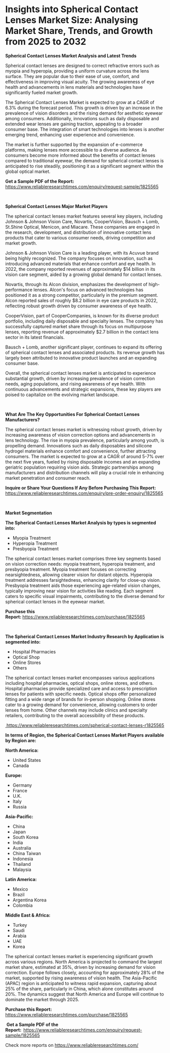 <p><h1>Insights into Spherical Contact Lenses Market Size: Analysing Market Share, Trends, and Growth from 2025 to 2032</h1></p><p><strong>Spherical Contact Lenses Market Analysis and Latest Trends</strong></p>
<p><p>Spherical contact lenses are designed to correct refractive errors such as myopia and hyperopia, providing a uniform curvature across the lens surface. They are popular due to their ease of use, comfort, and effectiveness in improving visual acuity. The growing awareness of eye health and advancements in lens materials and technologies have significantly fueled market growth.</p><p>The Spherical Contact Lenses Market is expected to grow at a CAGR of 6.3% during the forecast period. This growth is driven by an increase in the prevalence of vision disorders and the rising demand for aesthetic eyewear among consumers. Additionally, innovations such as daily disposable and extended wear lenses are gaining traction, appealing to a broader consumer base. The integration of smart technologies into lenses is another emerging trend, enhancing user experience and convenience.</p><p>The market is further supported by the expansion of e-commerce platforms, making lenses more accessible to a diverse audience. As consumers become more informed about the benefits of contact lenses compared to traditional eyewear, the demand for spherical contact lenses is anticipated to rise steadily, positioning it as a significant segment within the global optical market.</p></p>
<p><strong>Get a Sample PDF of the Report:&nbsp;</strong> <a href="https://www.reliableresearchtimes.com/enquiry/request-sample/1825565?utm_campaign=3007&utm_medium=2&utm_source=Github&utm_content=ia&utm_term=04042025&utm_id=spherical-contact-lenses">https://www.reliableresearchtimes.com/enquiry/request-sample/1825565</a></p>
<p>&nbsp;</p>
<p><strong>Spherical Contact Lenses Major Market Players</strong></p>
<p><p>The spherical contact lenses market features several key players, including Johnson & Johnson Vision Care, Novartis, CooperVision, Bausch + Lomb, St.Shine Optical, Menicon, and Miacare. These companies are engaged in the research, development, and distribution of innovative contact lens products that cater to various consumer needs, driving competition and market growth.</p><p>Johnson & Johnson Vision Care is a leading player, with its Acuvue brand being highly recognized. The company focuses on innovation, such as introducing advanced materials that enhance comfort and eye health. In 2022, the company reported revenues of approximately $14 billion in its vision care segment, aided by a growing global demand for contact lenses.</p><p>Novartis, through its Alcon division, emphasizes the development of high-performance lenses. Alcon's focus on advanced technologies has positioned it as a strong competitor, particularly in the premium segment. Alcon reported sales of roughly $8.2 billion in eye care products in 2022, reflecting robust growth driven by consumer awareness of eye health.</p><p>CooperVision, part of CooperCompanies, is known for its diverse product portfolio, including daily disposable and specialty lenses. The company has successfully captured market share through its focus on multipurpose lenses, reporting revenue of approximately $2.7 billion in the contact lens sector in its latest financials.</p><p>Bausch + Lomb, another significant player, continues to expand its offering of spherical contact lenses and associated products. Its revenue growth has largely been attributed to innovative product launches and an expanding consumer base. </p><p>Overall, the spherical contact lenses market is anticipated to experience substantial growth, driven by increasing prevalence of vision correction needs, aging populations, and rising awareness of eye health. With continuous advancements and strategic expansions, these key players are poised to capitalize on the evolving market landscape.</p></p>
<p>&nbsp;</p>
<p><strong>What Are The Key Opportunities For Spherical Contact Lenses Manufacturers?</strong></p>
<p><p>The spherical contact lenses market is witnessing robust growth, driven by increasing awareness of vision correction options and advancements in lens technology. The rise in myopia prevalence, particularly among youth, is propelling demand. Innovations such as daily disposables and silicone hydrogel materials enhance comfort and convenience, further attracting consumers. The market is expected to grow at a CAGR of around 5-7% over the next five years, fueled by rising disposable incomes and an expanding geriatric population requiring vision aids. Strategic partnerships among manufacturers and distribution channels will play a crucial role in enhancing market penetration and consumer reach.</p></p>
<p><strong>Inquire or Share Your Questions If Any Before Purchasing This Report:</strong> <a href="https://www.reliableresearchtimes.com/enquiry/pre-order-enquiry/1825565?utm_campaign=3007&utm_medium=2&utm_source=Github&utm_content=ia&utm_term=04042025&utm_id=spherical-contact-lenses">https://www.reliableresearchtimes.com/enquiry/pre-order-enquiry/1825565</a></p>
<p>&nbsp;</p>
<p><strong>Market Segmentation</strong></p>
<p><strong>The Spherical Contact Lenses Market Analysis by types is segmented into:</strong></p>
<p><ul><li>Myopia Treatment</li><li>Hyperopia Treatment</li><li>Presbyopia Treatment</li></ul></p>
<p><p>The spherical contact lenses market comprises three key segments based on vision correction needs: myopia treatment, hyperopia treatment, and presbyopia treatment. Myopia treatment focuses on correcting nearsightedness, allowing clearer vision for distant objects. Hyperopia treatment addresses farsightedness, enhancing clarity for close-up vision. Presbyopia treatment aids those experiencing age-related vision changes, typically improving near vision for activities like reading. Each segment caters to specific visual impairments, contributing to the diverse demand for spherical contact lenses in the eyewear market.</p></p>
<p><strong>Purchase this Report:&nbsp;</strong><a href="https://www.reliableresearchtimes.com/purchase/1825565?utm_campaign=3007&utm_medium=2&utm_source=Github&utm_content=ia&utm_term=04042025&utm_id=spherical-contact-lenses">https://www.reliableresearchtimes.com/purchase/1825565</a></p>
<p>&nbsp;</p>
<p><strong>The Spherical Contact Lenses Market Industry Research by Application is segmented into:</strong></p>
<p><ul><li>Hospital Pharmacies</li><li>Optical Shop</li><li>Online Stores</li><li>Others</li></ul></p>
<p><p>The spherical contact lenses market encompasses various applications including hospital pharmacies, optical shops, online stores, and others. Hospital pharmacies provide specialized care and access to prescription lenses for patients with specific needs. Optical shops offer personalized fitting and a wide range of brands for in-person shopping. Online stores cater to a growing demand for convenience, allowing customers to order lenses from home. Other channels may include clinics and specialty retailers, contributing to the overall accessibility of these products.</p></p>
<p><a href="https://www.reliableresearchtimes.com/spherical-contact-lenses-r1825565?utm_campaign=3007&utm_medium=2&utm_source=Github&utm_content=ia&utm_term=04042025&utm_id=spherical-contact-lenses">&nbsp;https://www.reliableresearchtimes.com/spherical-contact-lenses-r1825565</a></p>
<p><strong>In terms of Region, the Spherical Contact Lenses Market Players available by Region are:</strong></p>
<p>
    <p> <strong> North America: </strong>
        <ul>
            <li>United States</li>
            <li>Canada</li>
        </ul>
        </p> 
    <p> <strong> Europe: </strong>
        <ul>
            <li>Germany</li>
            <li>France</li>
            <li>U.K.</li>
            <li>Italy</li>
            <li>Russia</li>
        </ul>
        </p> 
    <p> <strong> Asia-Pacific: </strong>
        <ul>
            <li>China</li>
            <li>Japan</li>
            <li>South Korea</li>
            <li>India</li>
            <li>Australia</li>
            <li>China Taiwan</li>
            <li>Indonesia</li>
            <li>Thailand</li>
            <li>Malaysia</li>
        </ul>
        </p> 
    <p> <strong> Latin America: </strong>
        <ul>
            <li>Mexico</li>
            <li>Brazil</li>
            <li>Argentina Korea</li>
            <li>Colombia</li>
        </ul>
        </p> 
    <p> <strong> Middle East & Africa: </strong>
        <ul>
            <li>Turkey</li>
            <li>Saudi</li>
            <li>Arabia</li>
            <li>UAE</li>
            <li>Korea</li>
        </ul>
    </p>
    </p>
<p><p>The spherical contact lenses market is experiencing significant growth across various regions. North America is projected to command the largest market share, estimated at 35%, driven by increasing demand for vision correction. Europe follows closely, accounting for approximately 28% of the market, supported by rising awareness of vision health. The Asia-Pacific (APAC) region is anticipated to witness rapid expansion, capturing about 25% of the share, particularly in China, which alone constitutes around 20%. The dynamics suggest that North America and Europe will continue to dominate the market through 2025.</p></p>
<p><strong>Purchase this Report: </strong><a href="https://www.reliableresearchtimes.com/purchase/1825565?utm_campaign=3007&utm_medium=2&utm_source=Github&utm_content=ia&utm_term=04042025&utm_id=spherical-contact-lenses">https://www.reliableresearchtimes.com/purchase/1825565</a></p>
<p>&nbsp;<strong>Get a Sample PDF of the Report:&nbsp;&nbsp;</strong><a href="https://www.reliableresearchtimes.com/enquiry/request-sample/1825565?utm_campaign=3007&utm_medium=2&utm_source=Github&utm_content=ia&utm_term=04042025&utm_id=spherical-contact-lenses">https://www.reliableresearchtimes.com/enquiry/request-sample/1825565</a></p>
<p><strong></strong></p>
<p>Check more reports on <a href="https://www.reliableresearchtimes.com/?utm_campaign=3007&utm_medium=2&utm_source=Github&utm_content=ia&utm_term=04042025&utm_id=spherical-contact-lenses">https://www.reliableresearchtimes.com/</a></p>